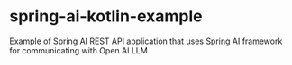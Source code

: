 # spring-ai-kotlin-example
Example of Spring AI REST API application that uses Spring AI framework for communicating with Open AI LLM
